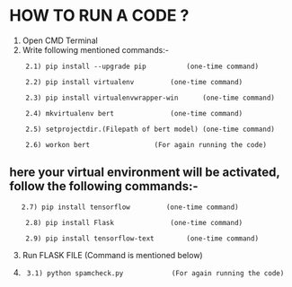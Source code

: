 # HOW TO RUN A CODE ?

1. Open CMD Terminal
2. Write following mentioned commands:-
```console
	2.1) pip install --upgrade pip 			(one-time command)
```
```console
	2.2) pip install virtualenv			(one-time command)
```
```console
	2.3) pip install virtualenvwrapper-win		(one-time command)
```
```console
	2.4) mkvirtualenv bert				(one-time command)
```
```console
	2.5) setprojectdir.(Filepath of bert model)	(one-time command)
```
```console
	2.6) workon bert				(For again running the code)
```
	
## here your virtual environment will be activated, follow the following commands:-
 ```console
	2.7) pip install tensorflow			(one-time command)
```
```console
	2.8) pip install Flask				(one-time command)
```
```console
	2.9) pip install tensorflow-text		(one-time command)
```

3. Run FLASK FILE (Command is mentioned below)
4. ```console
	3.1) python spamcheck.py			(For again running the code)
   ```
